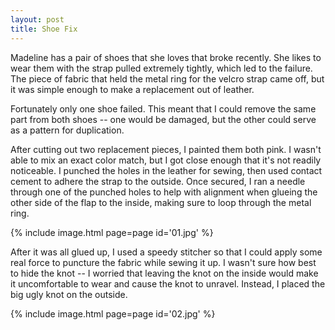 ```yaml
---
layout: post
title: Shoe Fix
---
```

Madeline has a pair of shoes that she loves that broke recently. She likes to
wear them with the strap pulled extremely tightly, which led to the failure. The
piece of fabric that held the metal ring for the velcro strap came off, but it
was simple enough to make a replacement out of leather.

Fortunately only one shoe failed. This meant that I could remove the same part
from both shoes -- one would be damaged, but the other could serve as a pattern
for duplication.

After cutting out two replacement pieces, I painted them both pink. I wasn't
able to mix an exact color match, but I got close enough that it's not readily
noticeable. I punched the holes in the leather for sewing, then used contact
cement to adhere the strap to the outside. Once secured, I ran a needle through
one of the punched holes to help with alignment when glueing the other side of
the flap to the inside, making sure to loop through the metal ring.

{% include image.html page=page id='01.jpg' %}

After it was all glued up, I used a speedy stitcher so that I could apply some
real force to puncture the fabric while sewing it up. I wasn't sure how best to
hide the knot -- I worried that leaving the knot on the inside would make it
uncomfortable to wear and cause the knot to unravel. Instead, I placed the big
ugly knot on the outside.

{% include image.html page=page id='02.jpg' %}
